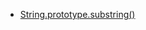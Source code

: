 - [String.prototype.substring()](https://developer.mozilla.org/en-US/docs/Web/JavaScript/Reference/Global_Objects/String/substring)
